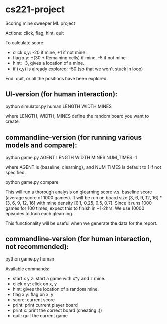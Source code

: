 # cs221-project
Scoring mine sweeper ML project

Actions: click, flag, hint, quit
<p>To calculate score:</p>
<ul>
<li>click x,y: -20 if mine, +1 if not mine.</li>
<li>flag x,y: +(30 + Remaining cells) if mine, -5 if not mine</li>
<li>hint: -3, gives a location of a mine.</li>
<li>if (x,y) is already explored: -50 (so that we won't stuck in loop)</li>
</ul>
End: quit, or all the positions have been explored.

## UI-version (for human interaction):

python simulator.py human LENGTH WIDTH MINES

where LENGTH, WIDTH, MINES define the random board you want to create.

## commandline-version (for running various models and compare):

python game.py AGENT LENGTH WIDTH MINES NUM_TIMES=1

where AGENT is {baseline, qlearning}, and NUM_TIMES is default to 1 if not specified.

python game.py compare

This will run a thorough analysis on qlearning score v.s. baseline score (average score of 1000 games). It will be run on board size [3, 6, 9, 12, 16] * [3, 6, 9, 12, 16] with mine density [0.1, 0.25, 0.5, 0.7]. Since it runs 1000 games for 100 times, expect this to finish in ~1-2hrs. We use 10000 episodes to train each qlearning.

This functionality will be useful when we generate the data for the report.

## commandline-version (for human interaction, not recommended):

python game.py human

<p>Available commands:</p>
<ul>
<li>start x y z: start a game with x*y and z mine.</li>
<li>click x y: click on x, y</li>
<li>hint: gives the location of a random mine.</li>
<li>flag x y: flag on x, y</li>
<li>score: current score</li>
<li>print: print current player board</li>
<li>print x: print the correct board (cheating :))</li>
<li>quit: quit the current game</li>
</ul>

